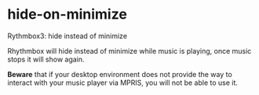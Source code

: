 # hide-on-minimize
Rythmbox3: hide instead of minimize

Rhythmbox will hide instead of minimize while music is playing, once music stops it will show again.

**Beware** that if your desktop environment does not provide the way to interact with your music player via MPRIS, you will not be able to use it.
